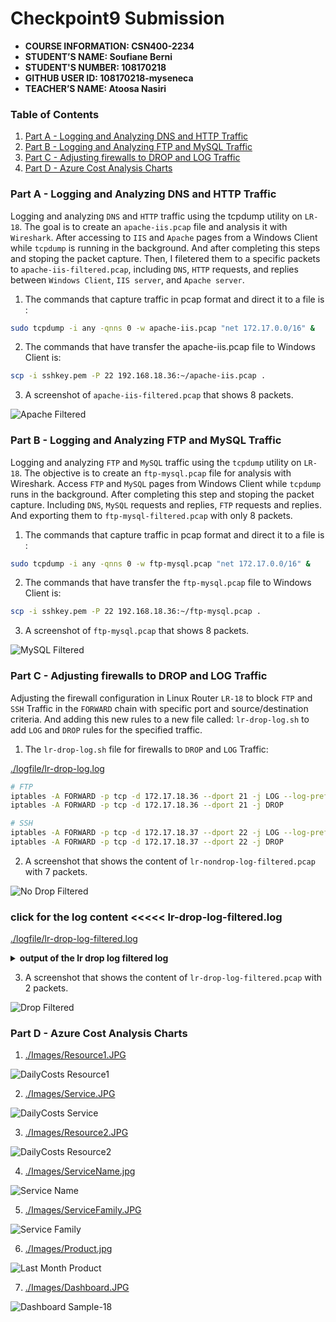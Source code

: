 # Checkpoint9 Submission

- **COURSE INFORMATION: CSN400-2234**
- **STUDENT’S NAME: Soufiane Berni**
- **STUDENT'S NUMBER: 108170218**
- **GITHUB USER ID: 108170218-myseneca**
- **TEACHER’S NAME: Atoosa Nasiri**

### Table of Contents

1. [Part A - Logging and Analyzing DNS and HTTP Traffic](#Part-A---Logging-and-Analyzing-DNS-and-HTTP-Traffic)
2. [Part B - Logging and Analyzing FTP and MySQL Traffic](#Part-B---Logging-and-Analyzing-FTP-and-MySQL-Traffic)
3. [Part C - Adjusting firewalls to DROP and LOG Traffic](#Part-C---Adjusting-firewalls-to-DROP-and-LOG-Traffic)
4. [Part D - Azure Cost Analysis Charts](#Part-D---Azure-Cost-Analysis-Charts)

### Part A - Logging and Analyzing DNS and HTTP Traffic

Logging and analyzing `DNS` and `HTTP` traffic using the tcpdump utility on `LR-18`. The goal is to create an `apache-iis.pcap` file and analysis it with `Wireshark`. After accessing to `IIS` and `Apache` pages from a Windows Client while `tcpdump` is running in the background. And after completing this steps and stoping the packet capture. Then, I filetered them to a specific packets to `apache-iis-filtered.pcap`, including `DNS`, `HTTP` requests, and replies between `Windows Client`, `IIS server`, and `Apache server`.

1. The commands that capture traffic in pcap format and direct it to a file is :

```bash
sudo tcpdump -i any -qnns 0 -w apache-iis.pcap "net 172.17.0.0/16" &
```
2. The commands that have transfer the apache-iis.pcap file to Windows Client is: 
```bash
scp -i sshkey.pem -P 22 192.168.18.36:~/apache-iis.pcap .
```
3. A screenshot of `apache-iis-filtered.pcap` that shows 8 packets.

![Apache Filtered](https://github.com/108170218-myseneca/CSN400-Capstone/blob/main/Checkpoint9/Images/ApacheFiltered.JPG)

### Part B - Logging and Analyzing FTP and MySQL Traffic

Logging and analyzing `FTP` and `MySQL` traffic using the `tcpdump` utility on `LR-18`. The objective is to create an `ftp-mysql.pcap` file for analysis with Wireshark. Access `FTP` and `MySQL` pages from Windows Client while `tcpdump` runs in the background. After completing this step and stoping the packet capture. Including `DNS`, `MySQL` requests and replies, `FTP` requests and replies. And exporting them to `ftp-mysql-filtered.pcap` with only 8 packets.

1. The commands that capture traffic in pcap format and direct it to a file is :

```bash
sudo tcpdump -i any -qnns 0 -w ftp-mysql.pcap "net 172.17.0.0/16" &
```

2. The commands that have transfer the `ftp-mysql.pcap` file to Windows Client is:

```bash
scp -i sshkey.pem -P 22 192.168.18.36:~/ftp-mysql.pcap .
```

3. A screenshot of `ftp-mysql.pcap` that shows 8 packets.

![MySQL Filtered](https://github.com/108170218-myseneca/CSN400-Capstone/blob/main/Checkpoint9/Images/MySQLFiltered.JPG)


### Part C - Adjusting firewalls to DROP and LOG Traffic

Adjusting the firewall configuration in Linux Router `LR-18` to block `FTP` and `SSH` Traffic in the `FORWARD` chain with specific port and source/destination criteria. And adding this new rules to a new file called: `lr-drop-log.sh` to add `LOG` and `DROP` rules for the specified traffic.

1. The `lr-drop-log.sh` file for firewalls to `DROP` and `LOG` Traffic:

[./logfile/lr-drop-log.log](./logfile/lr-drop-log.log)

```bash
# FTP
iptables -A FORWARD -p tcp -d 172.17.18.36 --dport 21 -j LOG --log-prefix "Blocked FTP  packet: " --log-level 4
iptables -A FORWARD -p tcp -d 172.17.18.36 --dport 21 -j DROP

# SSH
iptables -A FORWARD -p tcp -d 172.17.18.37 --dport 22 -j LOG --log-prefix "Dropped SSH packet: " --log-level 4
iptables -A FORWARD -p tcp -d 172.17.18.37 --dport 22 -j DROP
```
2. A screenshot that shows the content of `lr-nondrop-log-filtered.pcap` with 7 packets.

![No Drop Filtered](https://github.com/108170218-myseneca/CSN400-Capstone/blob/main/Checkpoint9/Images/NodropFiltered.JPG)

### click for the log content <<<<< lr-drop-log-filtered.log

[./logfile/lr-drop-log-filtered.log](./logfile/lr-drop-log-filtered.log)

<details>

<summary><b> output of the lr drop log filtered log</b></summary>

```bash
Jul 21 14:50:02 LR-18 kernel: TO_DROP_INPUTIN=eth0 OUT= MAC=00:22:48:d5:61:6a:12:34:56:78:9a:bc:08:00 SRC=40.87.164.0 DST=192.168.18.36 LEN=72 TOS=0x00 PREC=0x00 TTL=114 ID=0 DF PROTO=TCP SPT=23456 DPT=24449 WINDOW=17280 RES=0x00 ACK SYN URGP=0 
Jul 21 14:50:58 LR-18 kernel: TO_DROP_INPUTIN=eth0 OUT= MAC=00:22:48:d5:61:6a:12:34:56:78:9a:bc:08:00 SRC=40.87.172.0 DST=192.168.18.36 LEN=72 TOS=0x00 PREC=0x00 TTL=113 ID=0 DF PROTO=TCP SPT=23456 DPT=26486 WINDOW=17280 RES=0x00 ACK SYN URGP=0 
Jul 21 14:53:49 LR-18 waagent[6536]: 2023-07-21T14:53:49.518224Z INFO ExtHandler ExtHandler [HEARTBEAT] Agent WALinuxAgent-2.9.1.1 is running as the goal state agent [DEBUG HeartbeatCounter: 5;HeartbeatId: E07290F8-7C36-4940-AB9B-E28E73DCB163;DroppedPackets: 0;UpdateGSErrors: 0;AutoUpdate: 1]
Jul 21 14:55:02 LR-18 kernel: Dropped SSH packet: IN=eth0 OUT=eth0 MAC=00:22:48:d5:61:6a:c0:d6:82:70:fb:15:08:00 SRC=10.9.215.4 DST=172.17.18.37 LEN=76 TOS=0x00 PREC=0x00 TTL=127 ID=32443 DF PROTO=TCP SPT=50951 DPT=22 WINDOW=2049 RES=0x00 ACK PSH URGP=0 
Jul 21 14:55:02 LR-18 kernel: Dropped SSH packet: IN=eth0 OUT=eth0 MAC=00:22:48:d5:61:6a:c0:d6:82:70:fb:15:08:00 SRC=10.9.215.4 DST=172.17.18.37 LEN=76 TOS=0x00 PREC=0x00 TTL=127 ID=32444 DF PROTO=TCP SPT=50951 DPT=22 WINDOW=2049 RES=0x00 ACK PSH URGP=0 
Jul 21 14:55:02 LR-18 kernel: Dropped SSH packet: IN=eth0 OUT=eth0 MAC=00:22:48:d5:61:6a:c0:d6:82:70:fb:15:08:00 SRC=10.9.215.4 DST=172.17.18.37 LEN=112 TOS=0x00 PREC=0x00 TTL=127 ID=32445 DF PROTO=TCP SPT=50951 DPT=22 WINDOW=2049 RES=0x00 ACK PSH URGP=0 
Jul 21 14:55:03 LR-18 kernel: Dropped SSH packet: IN=eth0 OUT=eth0 MAC=00:22:48:d5:61:6a:c0:d6:82:70:fb:15:08:00 SRC=10.9.215.4 DST=172.17.18.37 LEN=76 TOS=0x00 PREC=0x00 TTL=127 ID=32446 DF PROTO=TCP SPT=50951 DPT=22 WINDOW=2049 RES=0x00 ACK PSH URGP=0 
Jul 21 14:55:03 LR-18 kernel: Dropped SSH packet: IN=eth0 OUT=eth0 MAC=00:22:48:d5:61:6a:c0:d6:82:70:fb:15:08:00 SRC=10.9.215.4 DST=172.17.18.37 LEN=76 TOS=0x00 PREC=0x00 TTL=127 ID=32447 DF PROTO=TCP SPT=50951 DPT=22 WINDOW=2049 RES=0x00 ACK PSH URGP=0 
Jul 21 14:55:03 LR-18 kernel: Dropped SSH packet: IN=eth0 OUT=eth0 MAC=00:22:48:d5:61:6a:c0:d6:82:70:fb:15:08:00 SRC=10.9.215.4 DST=172.17.18.37 LEN=184 TOS=0x00 PREC=0x00 TTL=127 ID=32448 DF PROTO=TCP SPT=50951 DPT=22 WINDOW=2049 RES=0x00 ACK PSH URGP=0 
Jul 21 14:55:04 LR-18 kernel: Dropped SSH packet: IN=eth0 OUT=eth0 MAC=00:22:48:d5:61:6a:c0:d6:82:70:fb:15:08:00 SRC=10.9.215.4 DST=172.17.18.37 LEN=184 TOS=0x00 PREC=0x00 TTL=127 ID=32449 PROTO=TCP SPT=50951 DPT=22 WINDOW=2049 RES=0x00 ACK PSH URGP=0 
Jul 21 14:55:05 LR-18 kernel: Dropped SSH packet: IN=eth0 OUT=eth0 MAC=00:22:48:d5:61:6a:c0:d6:82:70:fb:15:08:00 SRC=10.9.215.4 DST=172.17.18.37 LEN=76 TOS=0x00 PREC=0x00 TTL=127 ID=32450 PROTO=TCP SPT=50951 DPT=22 WINDOW=2049 RES=0x00 ACK PSH URGP=0 
Jul 21 14:55:05 LR-18 kernel: Dropped SSH packet: IN=eth0 OUT=eth0 MAC=00:22:48:d5:61:6a:c0:d6:82:70:fb:15:08:00 SRC=10.9.215.4 DST=172.17.18.37 LEN=76 TOS=0x00 PREC=0x00 TTL=127 ID=32451 PROTO=TCP SPT=50951 DPT=22 WINDOW=2049 RES=0x00 ACK PSH URGP=0 
Jul 21 14:55:05 LR-18 kernel: Dropped SSH packet: IN=eth0 OUT=eth0 MAC=00:22:48:d5:61:6a:c0:d6:82:70:fb:15:08:00 SRC=10.9.215.4 DST=172.17.18.37 LEN=76 TOS=0x00 PREC=0x00 TTL=127 ID=32452 PROTO=TCP SPT=50951 DPT=22 WINDOW=2049 RES=0x00 ACK PSH URGP=0 
Jul 21 14:55:05 LR-18 kernel: Dropped SSH packet: IN=eth0 OUT=eth0 MAC=00:22:48:d5:61:6a:c0:d6:82:70:fb:15:08:00 SRC=10.9.215.4 DST=172.17.18.37 LEN=292 TOS=0x00 PREC=0x00 TTL=127 ID=32453 PROTO=TCP SPT=50951 DPT=22 WINDOW=2049 RES=0x00 ACK PSH URGP=0 
Jul 21 14:55:06 LR-18 kernel: Dropped SSH packet: IN=eth0 OUT=eth0 MAC=00:22:48:d5:61:6a:c0:d6:82:70:fb:15:08:00 SRC=10.9.215.4 DST=172.17.18.37 LEN=76 TOS=0x00 PREC=0x00 TTL=127 ID=32454 PROTO=TCP SPT=50951 DPT=22 WINDOW=2049 RES=0x00 ACK PSH URGP=0 
Jul 21 14:55:07 LR-18 kernel: Dropped SSH packet: IN=eth0 OUT=eth0 MAC=00:22:48:d5:61:6a:c0:d6:82:70:fb:15:08:00 SRC=10.9.215.4 DST=172.17.18.37 LEN=328 TOS=0x00 PREC=0x00 TTL=127 ID=32455 DF PROTO=TCP SPT=50951 DPT=22 WINDOW=2049 RES=0x00 ACK PSH URGP=0 
Jul 21 14:55:08 LR-18 kernel: Dropped SSH packet: IN=eth0 OUT=eth0 MAC=00:22:48:d5:61:6a:c0:d6:82:70:fb:15:08:00 SRC=10.9.215.4 DST=172.17.18.37 LEN=76 TOS=0x00 PREC=0x00 TTL=127 ID=32456 DF PROTO=TCP SPT=50951 DPT=22 WINDOW=2049 RES=0x00 ACK PSH URGP=0 
Jul 21 14:55:09 LR-18 kernel: Dropped SSH packet: IN=eth0 OUT=eth0 MAC=00:22:48:d5:61:6a:c0:d6:82:70:fb:15:08:00 SRC=10.9.215.4 DST=172.17.18.37 LEN=364 TOS=0x00 PREC=0x00 TTL=127 ID=32457 DF PROTO=TCP SPT=50951 DPT=22 WINDOW=2049 RES=0x00 ACK PSH URGP=0 
Jul 21 14:55:14 LR-18 kernel: Dropped SSH packet: IN=eth0 OUT=eth0 MAC=00:22:48:d5:61:6a:c0:d6:82:70:fb:15:08:00 SRC=10.9.215.4 DST=172.17.18.37 LEN=364 TOS=0x00 PREC=0x00 TTL=127 ID=32458 DF PROTO=TCP SPT=50951 DPT=22 WINDOW=2049 RES=0x00 ACK PSH URGP=0 
Jul 21 14:55:14 LR-18 kernel: Dropped SSH packet: IN=eth0 OUT=eth0 MAC=00:22:48:d5:61:6a:c0:d6:82:70:fb:15:08:00 SRC=10.9.215.4 DST=172.17.18.37 LEN=76 TOS=0x00 PREC=0x00 TTL=127 ID=32459 DF PROTO=TCP SPT=50951 DPT=22 WINDOW=2049 RES=0x00 ACK PSH URGP=0 
Jul 21 14:55:21 LR-18 kernel: Dropped SSH packet: IN=eth0 OUT=eth0 MAC=00:22:48:d5:61:6a:c0:d6:82:70:fb:15:08:00 SRC=10.9.215.4 DST=172.17.18.37 LEN=76 TOS=0x00 PREC=0x00 TTL=127 ID=32460 DF PROTO=TCP SPT=50951 DPT=22 WINDOW=2049 RES=0x00 ACK PSH URGP=0 
Jul 21 14:55:22 LR-18 kernel: Dropped SSH packet: IN=eth0 OUT=eth0 MAC=00:22:48:d5:61:6a:c0:d6:82:70:fb:15:08:00 SRC=10.9.215.4 DST=172.17.18.37 LEN=76 TOS=0x00 PREC=0x00 TTL=127 ID=32461 DF PROTO=TCP SPT=50951 DPT=22 WINDOW=2049 RES=0x00 ACK PSH URGP=0 
Jul 21 14:55:23 LR-18 kernel: Dropped SSH packet: IN=eth0 OUT=eth0 MAC=00:22:48:d5:61:6a:c0:d6:82:70:fb:15:08:00 SRC=10.9.215.4 DST=172.17.18.37 LEN=76 TOS=0x00 PREC=0x00 TTL=127 ID=32462 DF PROTO=TCP SPT=50951 DPT=22 WINDOW=2049 RES=0x00 ACK PSH URGP=0 
Jul 21 14:55:24 LR-18 kernel: Dropped SSH packet: IN=eth0 OUT=eth0 MAC=00:22:48:d5:61:6a:c0:d6:82:70:fb:15:08:00 SRC=10.9.215.4 DST=172.17.18.37 LEN=40 TOS=0x00 PREC=0x00 TTL=127 ID=32463 DF PROTO=TCP SPT=50951 DPT=22 WINDOW=0 RES=0x00 ACK RST URGP=0 
Jul 21 14:55:29 LR-18 kernel: Dropped SSH packet: IN=eth0 OUT=eth0 MAC=00:22:48:d5:61:6a:c0:d6:82:70:fb:15:08:00 SRC=10.9.215.4 DST=172.17.18.37 LEN=52 TOS=0x00 PREC=0x00 TTL=127 ID=32464 DF PROTO=TCP SPT=51103 DPT=22 WINDOW=64240 RES=0x00 SYN URGP=0 
Jul 21 14:55:30 LR-18 kernel: Dropped SSH packet: IN=eth0 OUT=eth0 MAC=00:22:48:d5:61:6a:c0:d6:82:70:fb:15:08:00 SRC=10.9.215.4 DST=172.17.18.37 LEN=52 TOS=0x00 PREC=0x00 TTL=127 ID=32465 DF PROTO=TCP SPT=51103 DPT=22 WINDOW=64240 RES=0x00 SYN URGP=0 
Jul 21 14:55:32 LR-18 kernel: Dropped SSH packet: IN=eth0 OUT=eth0 MAC=00:22:48:d5:61:6a:c0:d6:82:70:fb:15:08:00 SRC=10.9.215.4 DST=172.17.18.37 LEN=52 TOS=0x00 PREC=0x00 TTL=127 ID=32466 DF PROTO=TCP SPT=51103 DPT=22 WINDOW=64240 RES=0x00 SYN URGP=0 
Jul 21 14:55:36 LR-18 kernel: Dropped SSH packet: IN=eth0 OUT=eth0 MAC=00:22:48:d5:61:6a:c0:d6:82:70:fb:15:08:00 SRC=10.9.215.4 DST=172.17.18.37 LEN=52 TOS=0x00 PREC=0x00 TTL=127 ID=32467 DF PROTO=TCP SPT=51103 DPT=22 WINDOW=64240 RES=0x00 SYN URGP=0 
Jul 21 15:03:42 LR-18 kernel: Blocked FTP TO WS-18: IN=eth0 OUT=eth0 MAC=00:22:48:d5:61:6a:c0:d6:82:70:fb:15:08:00 SRC=10.9.215.4 DST=172.17.18.36 LEN=52 TOS=0x00 PREC=0x00 TTL=127 ID=45482 DF PROTO=TCP SPT=51161 DPT=21 WINDOW=64240 RES=0x00 SYN URGP=0
Jul 21 15:03:43 LR-18 kernel: Blocked FTP TO WS-18: IN=eth0 OUT=eth0 MAC=00:22:48:d5:61:6a:c0:d6:82:70:fb:15:08:00 SRC=10.9.215.4 DST=172.17.18.36 LEN=52 TOS=0x00 PREC=0x00 TTL=127 ID=45483 DF PROTO=TCP SPT=51161 DPT=21 WINDOW=64240 RES=0x00 SYN URGP=0
Jul 21 15:03:45 LR-18 kernel: Blocked FTP TO WS-18: IN=eth0 OUT=eth0 MAC=00:22:48:d5:61:6a:c0:d6:82:70:fb:15:08:00 SRC=10.9.215.4 DST=172.17.18.36 LEN=52 TOS=0x00 PREC=0x00 TTL=127 ID=45485 DF PROTO=TCP SPT=51161 DPT=21 WINDOW=64240 RES=0x00 SYN URGP=0
Jul 21 15:03:49 LR-18 kernel: Blocked FTP TO WS-18: IN=eth0 OUT=eth0 MAC=00:22:48:d5:61:6a:c0:d6:82:70:fb:15:08:00 SRC=10.9.215.4 DST=172.17.18.36 LEN=52 TOS=0x00 PREC=0x00 TTL=127 ID=45489 DF PROTO=TCP SPT=51161 DPT=21 WINDOW=64240 RES=0x00 SYN URGP=0
Jul 21 15:03:57 LR-18 kernel: Blocked FTP TO WS-18: IN=eth0 OUT=eth0 MAC=00:22:48:d5:61:6a:c0:d6:82:70:fb:15:08:00 SRC=10.9.215.4 DST=172.17.18.36 LEN=52 TOS=0x00 PREC=0x00 TTL=127 ID=45495 DF PROTO=TCP SPT=51161 DPT=21 WINDOW=64240 RES=0x00 SYN URGP=0
Jul 21 15:04:00 LR-18 kernel: Blocked FTP TO WS-18: IN=eth0 OUT=eth0 MAC=00:22:48:d5:61:6a:c0:d6:82:70:fb:15:08:00 SRC=10.9.215.4 DST=172.17.18.36 LEN=52 TOS=0x00 PREC=0x00 TTL=127 ID=45498 DF PROTO=TCP SPT=51163 DPT=21 WINDOW=64240 RES=0x00 SYN URGP=0
Jul 21 15:04:01 LR-18 kernel: Blocked FTP TO WS-18: IN=eth0 OUT=eth0 MAC=00:22:48:d5:61:6a:c0:d6:82:70:fb:15:08:00 SRC=10.9.215.4 DST=172.17.18.36 LEN=52 TOS=0x00 PREC=0x00 TTL=127 ID=45500 DF PROTO=TCP SPT=51163 DPT=21 WINDOW=64240 RES=0x00 SYN URGP=0
Jul 21 15:04:03 LR-18 kernel: Blocked FTP TO WS-18: IN=eth0 OUT=eth0 MAC=00:22:48:d5:61:6a:c0:d6:82:70:fb:15:08:00 SRC=10.9.215.4 DST=172.17.18.36 LEN=52 TOS=0x00 PREC=0x00 TTL=127 ID=45502 DF PROTO=TCP SPT=51163 DPT=21 WINDOW=64240 RES=0x00 SYN URGP=0
Jul 21 15:04:07 LR-18 kernel: Blocked FTP TO WS-18: IN=eth0 OUT=eth0 MAC=00:22:48:d5:61:6a:c0:d6:82:70:fb:15:08:00 SRC=10.9.215.4 DST=172.17.18.36 LEN=52 TOS=0x00 PREC=0x00 TTL=127 ID=45505 DF PROTO=TCP SPT=51163 DPT=21 WINDOW=64240 RES=0x00 SYN URGP=0
Jul 21 15:04:07 LR-18 kernel: Blocked FTP TO WS-18: IN=eth0 OUT=eth0 MAC=00:22:48:d5:61:6a:c0:d6:82:70:fb:15:08:00 SRC=10.9.215.4 DST=172.17.18.36 LEN=52 TOS=0x00 PREC=0x00 TTL=127 ID=45506 DF PROTO=TCP SPT=51164 DPT=21 WINDOW=64240 RES=0x00 SYN URGP=0
Jul 21 15:04:08 LR-18 kernel: Blocked FTP TO WS-18: IN=eth0 OUT=eth0 MAC=00:22:48:d5:61:6a:c0:d6:82:70:fb:15:08:00 SRC=10.9.215.4 DST=172.17.18.36 LEN=52 TOS=0x00 PREC=0x00 TTL=127 ID=45508 DF PROTO=TCP SPT=51164 DPT=21 WINDOW=64240 RES=0x00 SYN URGP=0
Jul 21 15:04:10 LR-18 kernel: Blocked FTP TO WS-18: IN=eth0 OUT=eth0 MAC=00:22:48:d5:61:6a:c0:d6:82:70:fb:15:08:00 SRC=10.9.215.4 DST=172.17.18.36 LEN=52 TOS=0x00 PREC=0x00 TTL=127 ID=45510 DF PROTO=TCP SPT=51164 DPT=21 WINDOW=64240 RES=0x00 SYN URGP=0
Jul 21 15:04:14 LR-18 kernel: Blocked FTP TO WS-18: IN=eth0 OUT=eth0 MAC=00:22:48:d5:61:6a:c0:d6:82:70:fb:15:08:00 SRC=10.9.215.4 DST=172.17.18.36 LEN=52 TOS=0x00 PREC=0x00 TTL=127 ID=45513 DF PROTO=TCP SPT=51164 DPT=21 WINDOW=64240 RES=0x00 SYN URGP=0
Jul 21 15:04:22 LR-18 kernel: Blocked FTP TO WS-18: IN=eth0 OUT=eth0 MAC=00:22:48:d5:61:6a:c0:d6:82:70:fb:15:08:00 SRC=10.9.215.4 DST=172.17.18.36 LEN=52 TOS=0x00 PREC=0x00 TTL=127 ID=45518 DF PROTO=TCP SPT=51164 DPT=21 WINDOW=64240 RES=0x00 SYN URGP=0
```

</details>


3. A screenshot that shows the content of `lr-drop-log-filtered.pcap` with 2 packets.

![Drop Filtered](https://github.com/108170218-myseneca/CSN400-Capstone/blob/main/Checkpoint9/Images/DropFiltered.JPG)


### Part D - Azure Cost Analysis Charts


1. [./Images/Resource1.JPG](./Images/Resource1.JPG)

![DailyCosts Resource1](https://github.com/108170218-myseneca/CSN400-Capstone/blob/main/Checkpoint9/Images/Resource1.JPG)

2. [./Images/Service.JPG](./Images/Service.JPG)

![DailyCosts Service](https://github.com/108170218-myseneca/CSN400-Capstone/blob/main/Checkpoint9/Images/Service.JPG)

3. [./Images/Resource2.JPG](./Images/Resource2.JPG)

![DailyCosts Resource2](https://github.com/108170218-myseneca/CSN400-Capstone/blob/main/Checkpoint9/Images/Resource2.JPG)

4. [./Images/ServiceName.jpg](./Images/ServiceName.jpg)

![Service Name](https://github.com/108170218-myseneca/CSN400-Capstone/blob/main/Checkpoint9/Images/ServiceName.jpg)

5. [./Images/ServiceFamily.JPG](./Images/ServiceFamily.JPG)

![Service Family](https://github.com/108170218-myseneca/CSN400-Capstone/blob/main/Checkpoint9/Images/ServiceFamily.JPG)

6. [./Images/Product.jpg](./Images/Product.jpg)

![Last Month Product](https://github.com/108170218-myseneca/CSN400-Capstone/blob/main/Checkpoint9/Images/Product.jpg)

7. [./Images/Dashboard.JPG](./Images/Dashboard.JPG)

![Dashboard Sample-18](https://github.com/108170218-myseneca/CSN400-Capstone/blob/main/Checkpoint9/Images/Dashboard.JPG)









